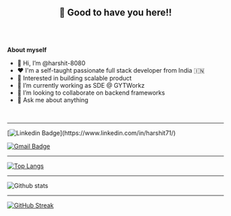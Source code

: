 <!-- README FILE CODE -->



<!-- WAKING HAND WITH GOOD TO HAVE YOU TEXT-->
<h2 align=center>👋 Good to have you here!!</h2><br>

<br>

<!--ABOUT ME CODE-->
**About myself**<br>


- 👋 Hi, I’m @harshit-8080
- ❤️ I'm a self-taught passionate full stack developer from India 🇮🇳
- 👀 Interested in building scalable product
- 💼 I’m currently working as SDE @ GYTWorkz
- 🌱 I’m looking to collaborate on backend frameworks
- 💬 Ask me about anything

<br>

---

<!-- SOCAIL MEDIA HANDLES -->
[![Linkedin Badge](https://img.shields.io/badge/-HarshitRaj-blue?style=flat-square&logo=Linkedin&logoColor=white&link=[https://www.linkedin.com/in/riti2409/](https://www.linkedin.com/in/harshit71/))](https://www.linkedin.com/in/harshit71/)


[![Gmail Badge](https://img.shields.io/badge/-harshit.new71@gmail.com-c14438?style=flat-square&logo=Gmail&logoColor=white&link=mailto:harshit.new71@gmail.com)](mailto:harshit.new71@gmail.com)

---

<!--  TOP LANGUAGES STATISTICS -->
 [![Top Langs](https://github-readme-stats.vercel.app/api/top-langs/?username=harshit-8080&theme=dark&layout=compact&align=right&width=40%)](https://github.com/anuraghazra/github-readme-stats)

---

<!-- GITHUB STATISTICS -->
 ![Github stats](https://github-readme-stats.vercel.app/api?username=harshit-8080)  


 <hr>


 
<!--  CONTRIBUTION AND STREAK BLOCK -->
 [![GitHub Streak ](https://github-readme-streak-stats.herokuapp.com/?user=harshit-8080&currStreakNum=2FD3EB&fire=pink&sideLabels=F00&theme=nightowl)](https://git.io/streak-stats)   


